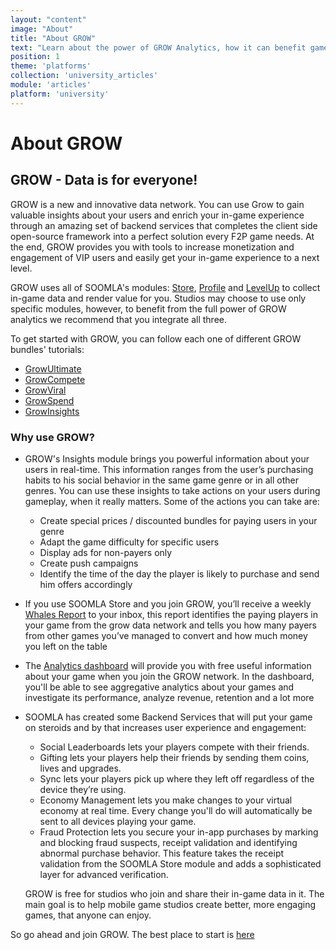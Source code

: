 ```yaml
---
layout: "content"
image: "About"
title: "About GROW"
text: "Learn about the power of GROW Analytics, how it can benefit game developers, and how to use the GROW dashboard."
position: 1
theme: 'platforms'
collection: 'university_articles'
module: 'articles'
platform: 'university'
---
```


# About GROW

## GROW - Data is for everyone!

GROW is a new and innovative data network. You can use Grow to gain valuable insights about your users  and enrich your in-game experience through an amazing set of backend services that completes the client side open-source framework into a perfect solution every F2P game needs.  At the end, GROW provides you with tools to increase monetization and engagement of VIP users and easily get your in-game experience to a next level.

GROW uses all of SOOMLA's modules: [Store](/unity/store/), [Profile](/unity/profile/) and [LevelUp](/unity/levelup/) to collect in-game data and render value for you. Studios may choose to use only specific modules, however, to benefit from the full power of GROW analytics we recommend that you integrate all three.

To get started with GROW, you can follow each one of different GROW bundles' tutorials:

- [GrowUltimate](/unity/grow/GrowUltimate_GettingStarted)
- [GrowCompete](/unity/grow/GrowCompete_GettingStarted)
- [GrowViral](/unity/grow/GrowViral_GettingStarted)
- [GrowSpend](/unity/grow/GrowSpend_GettingStarted)
- [GrowInsights](/unity/grow/GrowInsights_GettingStarted)


### Why use GROW?

- GROW's Insights module brings you powerful information about your users in real-time. This information ranges from the user’s purchasing habits to his social behavior in the same game genre or in all other genres. You can use these insights to take actions on your users during gameplay, when it really matters. Some of the actions you can take are:
  - Create special prices / discounted bundles for paying users in your genre
  - Adapt the game difficulty for specific users
  - Display ads for non-payers only
  - Create push campaigns
  - Identify the time of the day the player is likely to purchase and send him offers accordingly


- If you use SOOMLA Store and you join GROW, you’ll receive a weekly [Whales Report](/university/articles/Grow_WhalesReport/) to your inbox, this report identifies the paying players in your game from the grow data network and tells you how many payers from other games you’ve managed to convert and how much money you left on the table

- The [Analytics dashboard](/university/articles/Grow_Analytics/) will provide you with free useful information about your game when you join the GROW network. In the dashboard, you'll be able to see aggregative analytics about your games and investigate its performance, analyze revenue, retention and a lot more

- SOOMLA has created some Backend Services that will put your game on steroids and by that increases user experience and engagement:
  - Social Leaderboards lets your players compete with their friends.
  - Gifting lets your players help their friends by sending them coins, lives and upgrades.
  - Sync lets your players pick up where they left off regardless of the device they’re using.
  - Economy Management lets you make changes to your virtual economy at real time. Every change you'll do will automatically be sent to all devices playing your game.
  - Fraud Protection lets you secure your in-app purchases by marking and blocking fraud suspects, receipt validation and identifying abnormal purchase behavior. This feature takes the receipt validation from the SOOMLA Store module and adds a sophisticated layer for advanced verification.

  GROW is free for studios who join and share their in-game data in it. The main goal is to help mobile game studios create better, more engaging games, that anyone can enjoy.

So go ahead and join GROW. The best place to start is [here](http://dashboard.soom.la/)
